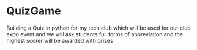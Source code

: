 # QuizGame
Building a Quiz in python for my tech club which will be used for our club expo event and we will ask students full forms of abbreviation and the highest scorer will be awarded with prizes
